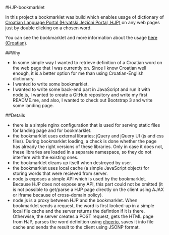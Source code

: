 #HJP-bookmarklet

In this project a bookmarklet was build which enables usage of dictionary of [Croatian Language Portal (Hrvatski Jezični Portal, HJP)](http://hjp.novi-liber.hr/?referer=hjp_bookmarklet) on any web pages just by double clicking on a chosen word.

You can see the bookmarklet and more information about the usage [here (Croatian)](http://hjp-bookmarklet.listup.co).

##Why

- In some simple way I wanted to retrieve definition of a Croatian word on the web page that I was currently on. Since I know Croatian well enough, it is a better option for me than using Croatian-English dictionary.
- I wanted to write some bookmarklet.
- I wanted to write some back-end part in JavaScript and run it with node.js, I wanted to create a GitHub repository and write my first README.me, and also, I wanted to check out Bootstrap 3 and write some landing page.

##Details

- there is a simple nginx configuration that is used for serving static files for landing page and for bookmarklet.
- the bookmarklet uses external libraries: jQuery and jQuery UI (js and css files). During bookmarklet loading, a check is done whether the page has already the right versions of these libraries. Only in case it does not, these libraries are loaded in a separate namespace, so they do not interfere with the existing ones.
- the bookmarklet cleans up itself when destroyed by user.
- the bookmarklet uses local cache (a simple JavaScript object) for storing words that were recieved from server.
- node.js exposes a simple API which is used by the bookmarklet. Because HJP does not expose any API, this part could not be omitted (it is not possible to get/parse a HJP page directly on the client using AJAX or iframe because of cross-domain policy).
- node.js is a proxy between HJP and the bookmarklet. When bookmarklet sends a request, the word is first looked-up in a simple local file cache and the server returns the defintion if it is there. Otherwise, the server creates a POST request, gets the HTML page from HJP, parses the word definition using [cheerio](https://github.com/MatthewMueller/cheerio), saves it into file cache and sends the result to the client using JSONP format.

